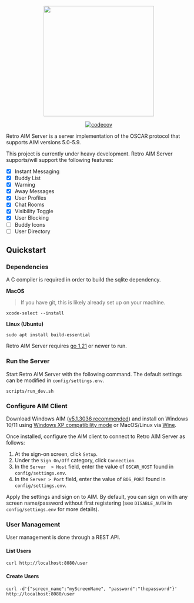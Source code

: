 <p align="center">
  <img src="https://github.com/mk6i/retro-aim-server/assets/2894330/adff6b45-fcae-400c-8876-52e891a36ee0" width="300">
</p>

<p align="center">
  <a href="https://codecov.io/github/mk6i/retro-aim-server">
    <img src="https://codecov.io/github/mk6i/retro-aim-server/graph/badge.svg?token=MATKPP77JT" alt="codecov">
  </a>
</p>

Retro AIM Server is a server implementation of the OSCAR protocol that supports AIM versions 5.0-5.9.

This project is currently under heavy development. Retro AIM Server supports/will support the following features:

- [x] Instant Messaging
- [x] Buddy List
- [x] Warning
- [x] Away Messages
- [x] User Profiles
- [x] Chat Rooms
- [x] Visibility Toggle
- [x] User Blocking
- [ ] Buddy Icons
- [ ] User Directory

## Quickstart

### Dependencies

A C compiler is required in order to build the sqlite dependency.

**MacOS**

> If you have git, this is likely already set up on your machine.

```shell
xcode-select --install
```

**Linux (Ubuntu)**

```shell
sudo apt install build-essential
```

Retro AIM Server requires [go 1.21](https://go.dev/) or newer to run.

### Run the Server

Start Retro AIM Server with the following command. The default settings can be modified in `config/settings.env`.

```shell
scripts/run_dev.sh
```

### Configure AIM Client

Download Windows AIM ([v5.1.3036 recommended](https://archive.org/details/aim513036)) and install on Windows 10/11 using
[Windows XP compatibility mode](https://support.microsoft.com/en-us/windows/make-older-apps-or-programs-compatible-with-windows-783d6dd7-b439-bdb0-0490-54eea0f45938)
or MacOS/Linux via [Wine](https://www.winehq.org/). 

Once installed, configure the AIM client to connect to Retro AIM Server as
follows:

1. At the sign-on screen, click `Setup`.
2. Under the `Sign On/Off` category, click `Connection`.
3. In the `Server  > Host` field, enter the value of `OSCAR_HOST` found in `config/settings.env`.
4. In the `Server > Port` field, enter the value of `BOS_PORT` found in `config/settings.env`.

Apply the settings and sign on to AIM. By default, you can sign on with any screen name/password without first
registering (see `DISABLE_AUTH` in `config/settings.env` for more details).

### User Management

User management is done through a REST API.

#### List Users

```curl
curl http://localhost:8080/user
```

#### Create Users

```curl
curl -d'{"screen_name":"myScreenName", "password":"thepassword"}' http://localhost:8080/user
```
